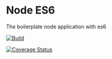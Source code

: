 # Node ES6 
The boilerplate node application with es6

[![Build](https://travis-ci.org/arunnattarayan/node-babel-api-boilerplate.svg?branch=master)](https://travis-ci.org/arunnattarayan/node-babel-api-boilerplate)



[![Coverage Status](https://coveralls.io/repos/github/arunnattarayan/node-babel-api-boilerplate/badge.svg?branch=master)](https://coveralls.io/github/arunnattarayan/node-babel-api-boilerplate?branch=master)
